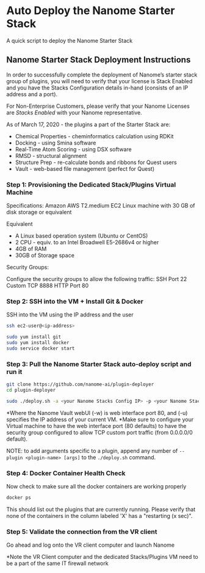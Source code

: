 # Auto Deploy the Nanome Starter Stack

A quick script to deploy the  Nanome Starter Stack

## Nanome Starter Stack Deployment Instructions

In order to successfully complete the deployment of Nanome’s starter stack group of plugins, you will need to verify that your license is Stack Enabled and you have the Stacks Configuration details in-hand (consists of an IP address and a port). 

For Non-Enterprise Customers, please verify that your Nanome Licenses are *Stacks Enabled* with your Nanome representative.

As of March 17, 2020 - the plugins a part of the Starter Stack are:

- Chemical Properties - cheminformatics calculation using RDKit
- Docking - using Smina software
- Real-Time Atom Scoring - using DSX software
- RMSD - structural alignment
- Structure Prep - re-calculate bonds and ribbons for Quest users
- Vault - web-based file management (perfect for Quest)

### Step 1: Provisioning the Dedicated Stack/Plugins Virtual Machine

Specifications:
Amazon AWS T2.medium EC2 Linux machine with 30 GB of disk storage or equivalent

Equivalent

- A Linux based operation system (Ubuntu or CentOS)
- 2 CPU - equiv. to an Intel Broadwell E5-2686v4 or higher
- 4GB of RAM
- 30GB of Storage space

Security Groups:

Configure the security groups to allow the following traffic:
SSH Port 22
Custom TCP 8888
HTTP Port 80


### Step 2: SSH into the VM + Install Git & Docker

SSH into the VM using the IP address and the user

```sh
ssh ec2-user@<ip-address>

sudo yum install git
sudo yum install docker
sudo service docker start
```

### Step 3: Pull the Nanome Starter Stack auto-deploy script and run it

```sh
git clone https://github.com/nanome-ai/plugin-deployer
cd plugin-deployer

sudo ./deploy.sh -a <your Nanome Stacks Config IP> -p <your Nanome Stacks Config port> --plugin plugin-vault -w 80 -u <Your VM Host IP>
```

*Where the Nanome Vault webUI (-w) is web interface port 80, and (-u) specifies the IP address of your current VM.
*Make sure to configure your Virtual machine to have the web interface port (80 defaults) to have the security group configured to allow TCP custom port traffic (from 0.0.0.0/0 default).

NOTE: to add arguments specific to a plugin, append any number of `--plugin <plugin-name> [args]` to the `./deploy.sh` command.

### Step 4: Docker Container Health Check

Now check to make sure all the docker containers are working properly

```sh
docker ps
```

This should list out the plugins that are currently running. Please verify that none of the containers in the column labeled 'X' has a "restarting (x sec)".

### Step 5: Validate the connection from the VR client

Go ahead and log onto the VR client computer and launch Nanome

\*Note the VR Client computer and the dedicated Stacks/Plugins VM need to be a part of the same IT firewall network
